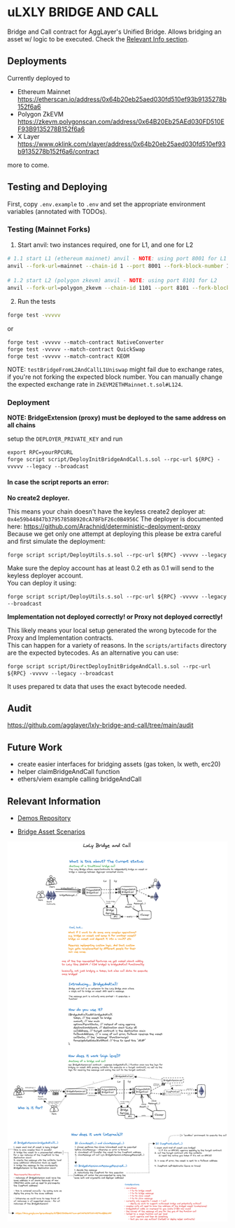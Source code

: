 # uLXLY BRIDGE AND CALL

Bridge and Call contract for AggLayer's Unified Bridge. Allows bridging an asset w/ logic to be executed. Check the [Relevant Info section](https://github.com/AggLayer/lxly-bridge-and-call?tab=readme-ov-file#relevant-information).

## Deployments

Currently deployed to

- Ethereum Mainnet https://etherscan.io/address/0x64b20eb25aed030fd510ef93b9135278b152f6a6
- Polygon ZkEVM https://zkevm.polygonscan.com/address/0x64B20Eb25AEd030FD510EF93B9135278B152f6a6
- X Layer https://www.oklink.com/xlayer/address/0x64b20eb25aed030fd510ef93b9135278b152f6a6/contract

more to come.

## Testing and Deploying

First, copy `.env.example` to `.env` and set the appropriate environment variables (annotated with TODOs).

### Testing (Mainnet Forks)

1. Start anvil: two instances required, one for L1, and one for L2

```bash
# 1.1 start L1 (ethereum mainnet) anvil - NOTE: using port 8001 for L1
anvil --fork-url=mainnet --chain-id 1 --port 8001 --fork-block-number 19370366

# 1.2 start L2 (polygon zkevm) anvil - NOTE: using port 8101 for L2
anvil --fork-url=polygon_zkevm --chain-id 1101 --port 8101 --fork-block-number 10484909
```

2. Run the tests

```bash
forge test -vvvvv
```

or

```
forge test -vvvvv --match-contract NativeConverter
forge test -vvvvv --match-contract QuickSwap
forge test -vvvvv --match-contract KEOM
```

NOTE: `testBridgeFromL2AndCallL1Uniswap` might fail due to exchange rates, if you're not forking the expected block number. You can manually change the expected exchange rate in `ZkEVM2ETHMainnet.t.sol#L124`.

### Deployment

**NOTE: BridgeExtension (proxy) must be deployed to the same address on all chains**

setup the `DEPLOYER_PRIVATE_KEY` and run

```
export RPC=yourRPCURL
forge script script/DeployInitBridgeAndCall.s.sol --rpc-url ${RPC} -vvvvv --legacy --broadcast
```

#### In case the script reports an error:

**No create2 deployer.**  

This means your chain doesn't have the keyless create2 deployer at: `0x4e59b44847b379578588920cA78FbF26c0B4956C`
The deployer is documented here: https://github.com/Arachnid/deterministic-deployment-proxy   
Because we get only one attempt at deploying this please be extra careful and first simulate the deployment:
```
forge script script/DeployUtils.s.sol --rpc-url ${RPC} -vvvvv --legacy
```
Make sure the deploy account has at least 0.2 eth as 0.1 will send to the keyless deployer account.  
You can deploy it using:

```
forge script script/DeployUtils.s.sol --rpc-url ${RPC} -vvvvv --legacy --broadcast
```

**Implementation not deployed correctly! or Proxy not deployed correctly!**

This likely means your local setup generated the wrong bytecode for the Proxy and Implementation contracts.  
This can happen for a variety of reasons. In the `scripts/artifacts` directory are the expected bytecodes.
As an alternative you can use:

```
forge script script/DirectDeployInitBridgeAndCall.s.sol --rpc-url ${RPC} -vvvvv --legacy --broadcast
```

It uses prepared tx data that uses the exact bytecode needed.

## Audit

https://github.com/agglayer/lxly-bridge-and-call/tree/main/audit

## Future Work

- create easier interfaces for bridging assets (gas token, lx weth, erc20)
- helper claimBridgeAndCall function
- ethers/viem example calling bridgeAndCall

## Relevant Information

- [Demos Repository](https://github.com/AggLayer/lxly-bridge-and-call-demos/)

- [Bridge Asset Scenarios](https://docs.google.com/spreadsheets/d/1lBktJ5HSGwVXTzxm-eWCVhPGJKF22YvM59VaQBGLHMY)

![gm](./bridge-and-call.excalidraw.png)
